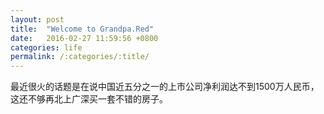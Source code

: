```yaml
---
layout: post
title:  "Welcome to Grandpa.Red"
date:   2016-02-27 11:59:56 +0800
categories: life
permalink: /:categories/:title/
---
```


最近很火的话题是在说中国近五分之一的上市公司净利润达不到1500万人民币，这还不够再北上广深买一套不错的房子。